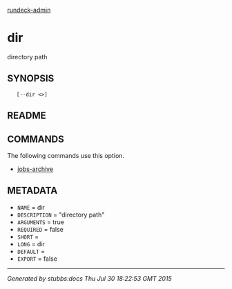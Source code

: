 [rundeck-admin](../../index.html)

# dir

directory path

## SYNOPSIS

       [--dir <>]

## README



## COMMANDS

The following commands use this option.

* [jobs-archive](../../commands/jobs-archive/index.html)

## METADATA

* `NAME` = dir
* `DESCRIPTION` = "directory path"
* `ARGUMENTS` = true
* `REQUIRED` = false
* `SHORT` = 
* `LONG` = dir
* `DEFAULT` = 
* `EXPORT` = false

----

*Generated by stubbs:docs Thu Jul 30 18:22:53 GMT 2015*

